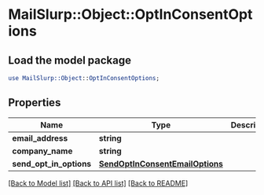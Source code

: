 # MailSlurp::Object::OptInConsentOptions

## Load the model package
```perl
use MailSlurp::Object::OptInConsentOptions;
```

## Properties
Name | Type | Description | Notes
------------ | ------------- | ------------- | -------------
**email_address** | **string** |  | 
**company_name** | **string** |  | [optional] 
**send_opt_in_options** | [**SendOptInConsentEmailOptions**](SendOptInConsentEmailOptions) |  | [optional] 

[[Back to Model list]](../README#documentation-for-models) [[Back to API list]](../README#documentation-for-api-endpoints) [[Back to README]](../README)


